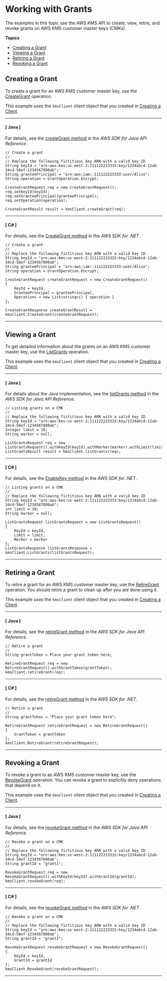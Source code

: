 # Working with Grants<a name="programming-grants"></a>

The examples in this topic use the AWS KMS API to create, view, retire, and revoke grants on AWS KMS customer master keys \(CMKs\)\.

**Topics**
+ [Creating a Grant](#create-grant)
+ [Viewing a Grant](#list-grants)
+ [Retiring a Grant](#retire-grant)
+ [Revoking a Grant](#revoke-grant)

## Creating a Grant<a name="create-grant"></a>

To create a grant for an AWS KMS customer master key, use the [CreateGrant](http://docs.aws.amazon.com/kms/latest/APIReference/API_CreateGrant.html) operation\.

This example uses the `kmsClient` client object that you created in [Creating a Client](programming-client.md)\.

------
#### [ Java ]

For details, see the [createGrant method](http://docs.aws.amazon.com/AWSJavaSDK/latest/javadoc/com/amazonaws/services/kms/AWSKMSClient.html#createGrant-com.amazonaws.services.kms.model.CreateGrantRequest-) in the *AWS SDK for Java API Reference*\.

```
// Create a grant
//
// Replace the following fictitious key ARN with a valid key ID
String keyId = "arn:aws:kms:us-west-2:111122223333:key/1234abcd-12ab-34cd-56ef-1234567890ab";
String granteePrincipal = "arn:aws:iam::111122223333:user/Alice";
String operation = GrantOperation.Encrypt;

CreateGrantRequest req = new CreateGrantRequest();
req.setKeyId(keyId);
req.setGranteePrincipal(granteePrincipal);
req.setOperation(operation);

CreateGrantResult result = kmsClient.createGrant(req);
```

------
#### [ C\# ]

For details, see the [CreateGrant method](http://docs.aws.amazon.com/sdkfornet/v3/apidocs/items/KeyManagementService/MKeyManagementServiceCreateGrantCreateGrantRequest.html) in the *AWS SDK for \.NET*\.

```
// Create a grant
//
// Replace the following fictitious key ARN with a valid key ID
String keyId = "arn:aws:kms:us-west-2:111122223333:key/1234abcd-12ab-34cd-56ef-1234567890ab";
String granteePrincipal = "arn:aws:iam::111122223333:user/Alice";
String operation = GrantOperation.Encrypt;

CreateGrantRequest createGrantRequest = new CreateGrantRequest()
{
    KeyId = keyId,
    GranteePrincipal = granteePrincipal,
    Operations = new List<string>() { operation }
};

CreateGrantResponse createGrantResult = kmsClient.CreateGrant(createGrantRequest);
```

------

## Viewing a Grant<a name="list-grants"></a>

To get detailed information about the grants on an AWS KMS customer master key, use the [ListGrants](http://docs.aws.amazon.com/kms/latest/APIReference/API_ListGrants.html) operation\. 

This example uses the `kmsClient` client object that you created in [Creating a Client](programming-client.md)\.

------
#### [ Java ]

For details about the Java implementation, see the [listGrants method](http://docs.aws.amazon.com/AWSJavaSDK/latest/javadoc/com/amazonaws/services/kms/AWSKMSClient.html#listGrants-com.amazonaws.services.kms.model.ListGrantsRequest-) in the *AWS SDK for Java API Reference*\.

```
// Listing grants on a CMK
//
// Replace the following fictitious key ARN with a valid key ID
String keyId = "arn:aws:kms:us-west-2:111122223333:key/1234abcd-12ab-34cd-56ef-1234567890ab";
Integer limit = 10;
String marker = null;

ListGrantsRequest req = new ListGrantsRequest().withKeyId(keyId).withMarker(marker).withLimit(limit);
ListGrantsResult result = kmsClient.listGrants(req);
```

------
#### [ C\# ]

For details, see the [EnableKey method](http://docs.aws.amazon.com/sdkfornet/v3/apidocs/items/KeyManagementService/MKeyManagementServiceListGrantsListGrantsRequest.html) in the *AWS SDK for \.NET*\.

```
// Listing grants on a CMK
//
// Replace the following fictitious key ARN with a valid key ID
String keyId = "arn:aws:kms:us-west-2:111122223333:key/1234abcd-12ab-34cd-56ef-1234567890ab";
int limit = 10;
String marker = null;

ListGrantsRequest listGrantsRequest = new ListGrantsRequest()
{
    KeyId = keyId,
    Limit = limit,
    Marker = marker
};
ListGrantsResponse listGrantsResponse = kmsClient.ListGrants(listGrantsRequest);
```

------

## Retiring a Grant<a name="retire-grant"></a>

To retire a grant for an AWS KMS customer master key, use the [RetireGrant](http://docs.aws.amazon.com/kms/latest/APIReference/API_RetireGrant.html) operation\. You should retire a grant to clean up after you are done using it\.

This example uses the `kmsClient` client object that you created in [Creating a Client](programming-client.md)\.

------
#### [ Java ]

For details, see the [retireGrant method](http://docs.aws.amazon.com/AWSJavaSDK/latest/javadoc/com/amazonaws/services/kms/AWSKMSClient.html#retireGrant-com.amazonaws.services.kms.model.RetireGrantRequest-) in the *AWS SDK for Java API Reference*\.

```
// Retire a grant
//
String grantToken = Place your grant token here;

RetireGrantRequest req = new RetireGrantRequest().withGrantToken(grantToken);
kmsClient.retireGrant(req);
```

------
#### [ C\# ]

For details, see the [retireGrant method](http://docs.aws.amazon.com/sdkfornet/v3/apidocs/items/KeyManagementService/MKeyManagementServiceRetireGrantRetireGrantRequest.html) in the *AWS SDK for \.NET*\.

```
// Retire a grant
//
String grantToken = "Place your grant token here";

RetireGrantRequest retireGrantRequest = new RetireGrantRequest()
{
    GrantToken = grantToken
};
kmsClient.RetireGrant(retireGrantRequest);
```

------

## Revoking a Grant<a name="revoke-grant"></a>

To revoke a grant to an AWS KMS customer master key, use the [RevokeGrant](http://docs.aws.amazon.com/kms/latest/APIReference/API_RevokeGrant.html) operation\. You can revoke a grant to explicitly deny operations that depend on it\. 

This example uses the `kmsClient` client object that you created in [Creating a Client](programming-client.md)\.

------
#### [ Java ]

For details, see the [revokeGrant method](http://docs.aws.amazon.com/AWSJavaSDK/latest/javadoc/com/amazonaws/services/kms/AWSKMSClient.html#revokeGrant-com.amazonaws.services.kms.model.RevokeGrantRequest-) in the *AWS SDK for Java API Reference*\.

```
// Revoke a grant on a CMK
//
// Replace the following fictitious key ARN with a valid key ID
String keyId = "arn:aws:kms:us-west-2:111122223333:key/1234abcd-12ab-34cd-56ef-1234567890ab";
String grantId = "grant1";

RevokeGrantRequest req = new RevokeGrantRequest().withKeyId(keyId).withGrantId(grantId);
kmsClient.revokeGrant(req);
```

------
#### [ C\# ]

For details, see the [revokeGrant method](http://docs.aws.amazon.com/sdkfornet/v3/apidocs/items/KeyManagementService/MKeyManagementServiceRevokeGrantRevokeGrantRequest.html) in the *AWS SDK for \.NET*\.

```
// Revoke a grant on a CMK
//
// Replace the following fictitious key ARN with a valid key ID
String keyId = "arn:aws:kms:us-west-2:111122223333:key/1234abcd-12ab-34cd-56ef-1234567890ab";
String grantId = "grant1";

RevokeGrantRequest revokeGrantRequest = new RevokeGrantRequest()
{
    KeyId = keyId,
    GrantId = grantId
};
kmsClient.RevokeGrant(revokeGrantRequest);
```

------
